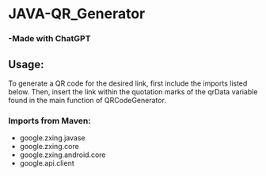 # JAVA-QR_Generator

### -Made with ChatGPT

## Usage:
To generate a QR code for the desired link, first include the imports listed below. Then, insert the link within the quotation marks of the qrData variable found in the main function of QRCodeGenerator.

### Imports from Maven:
- google.zxing.javase
- google.zxing.core
- google.zxing.android.core
- google.api.client
